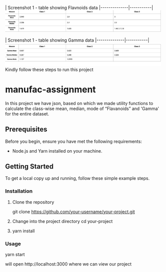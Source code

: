 | Screenshot 1 - table showing Flavnoids data
|--------------|-----------|
![](src/Assets/flavnoid.png)

| Screenshot 1 - table showing Gamma data
|--------------|-----------|
![](src/Assets/GammaSs.png)
Kindly follow these steps to run this project

# manufac-assignment

In this project we have json, based on which we made utility functions to calculate the class-wise mean, median, mode of
“Flavanoids” and 'Gamma' for the entire dataset.

## Prerequisites

Before you begin, ensure you have met the following requirements:

- Node.js and Yarn installed on your machine.

## Getting Started

To get a local copy up and running, follow these simple example steps.

### Installation

1. Clone the repository

   git clone https://github.com/your-username/your-project.git

2. Change into the project directory
   cd your-project

3. yarn install

### Usage
yarn start

will open http://localhost:3000
where we can view our project



